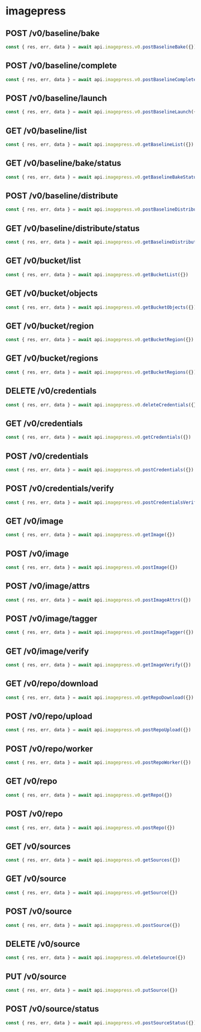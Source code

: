 # imagepress

## POST /v0/baseline/bake

```js
const { res, err, data } = await api.imagepress.v0.postBaselineBake({})
```

## POST /v0/baseline/complete

```js
const { res, err, data } = await api.imagepress.v0.postBaselineComplete({})
```

## POST /v0/baseline/launch

```js
const { res, err, data } = await api.imagepress.v0.postBaselineLaunch({})
```

## GET /v0/baseline/list

```js
const { res, err, data } = await api.imagepress.v0.getBaselineList({})
```

## GET /v0/baseline/bake/status

```js
const { res, err, data } = await api.imagepress.v0.getBaselineBakeStatus({})
```

## POST /v0/baseline/distribute

```js
const { res, err, data } = await api.imagepress.v0.postBaselineDistribute({})
```

## GET /v0/baseline/distribute/status

```js
const { res, err, data } = await api.imagepress.v0.getBaselineDistributeStatus({})
```

## GET /v0/bucket/list

```js
const { res, err, data } = await api.imagepress.v0.getBucketList({})
```

## GET /v0/bucket/objects

```js
const { res, err, data } = await api.imagepress.v0.getBucketObjects({})
```

## GET /v0/bucket/region

```js
const { res, err, data } = await api.imagepress.v0.getBucketRegion({})
```

## GET /v0/bucket/regions

```js
const { res, err, data } = await api.imagepress.v0.getBucketRegions({})
```

## DELETE /v0/credentials

```js
const { res, err, data } = await api.imagepress.v0.deleteCredentials({})
```

## GET /v0/credentials

```js
const { res, err, data } = await api.imagepress.v0.getCredentials({})
```

## POST /v0/credentials

```js
const { res, err, data } = await api.imagepress.v0.postCredentials({})
```

## POST /v0/credentials/verify

```js
const { res, err, data } = await api.imagepress.v0.postCredentialsVerify({})
```

## GET /v0/image

```js
const { res, err, data } = await api.imagepress.v0.getImage({})
```

## POST /v0/image

```js
const { res, err, data } = await api.imagepress.v0.postImage({})
```

## POST /v0/image/attrs

```js
const { res, err, data } = await api.imagepress.v0.postImageAttrs({})
```

## POST /v0/image/tagger

```js
const { res, err, data } = await api.imagepress.v0.postImageTagger({})
```

## GET /v0/image/verify

```js
const { res, err, data } = await api.imagepress.v0.getImageVerify({})
```

## GET /v0/repo/download

```js
const { res, err, data } = await api.imagepress.v0.getRepoDownload({})
```

## POST /v0/repo/upload

```js
const { res, err, data } = await api.imagepress.v0.postRepoUpload({})
```

## POST /v0/repo/worker

```js
const { res, err, data } = await api.imagepress.v0.postRepoWorker({})
```

## GET /v0/repo

```js
const { res, err, data } = await api.imagepress.v0.getRepo({})
```

## POST /v0/repo

```js
const { res, err, data } = await api.imagepress.v0.postRepo({})
```

## GET /v0/sources

```js
const { res, err, data } = await api.imagepress.v0.getSources({})
```

## GET /v0/source

```js
const { res, err, data } = await api.imagepress.v0.getSource({})
```

## POST /v0/source

```js
const { res, err, data } = await api.imagepress.v0.postSource({})
```

## DELETE /v0/source

```js
const { res, err, data } = await api.imagepress.v0.deleteSource({})
```

## PUT /v0/source

```js
const { res, err, data } = await api.imagepress.v0.putSource({})
```

## POST /v0/source/status

```js
const { res, err, data } = await api.imagepress.v0.postSourceStatus({})
```
